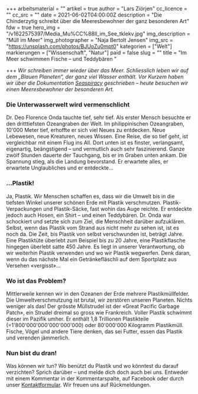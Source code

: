 +++
arbeitsmaterial = ""
artikel = true
author = "Lars Ziörjen"
cc_licence = ""
cc_src = ""
date = 2021-06-02T04:00:00Z
description = "Die Chinderzytig schreibt über die Meeresbewohner der ganz besonderen Art"
fdw = true
hero_img = "/v1622575397/Media_Mu%CC%88ll_im_See_tklekv.jpg"
img_description = "Müll im Meer"
img_photographer = "Naja Bertolt Jensen"
img_src = "https://unsplash.com/photos/BJUoZu0mpt0"
kategorien = ["Welt"]
markierungen = ["Wissenschaft", "Natur"]
paid = false
slug = ""
title = "Im Meer schwimmen Fische – und Teddybären "

+++
_Wir schreiben immer wieder über das Meer. Schliesslich leben wir auf dem „Blauen Planeten“, der ganz viel Wasser enthält. Vor Kurzem haben wir über die Dokumentation_ [_Seaspiracy_](https://www.chinderzytig.ch/seaspiracy-unsere-weltmeere-in-not/) _geschrieben – heute besuchen wir einen Meeresbewohner der besonderen Art._

### Die Unterwasserwelt wird vermenschlicht

Dr. Deo Florence Onda tauchte tief, sehr tief. Als erster Mensch besuchte er den dritttiefsten Ozeangraben der Welt. Im philippinischen Ozeangraben, 10'000 Meter tief, erhoffte er sich viel Neues zu entdecken. Neue Lebewesen, neue Kreaturen, neues Wissen. Eine Reise, die so tief geht, ist vergleichbar mit einem Flug ins All. Dort unten ist es finster, verlangsamt, eigenartig, beängstigend – und vermutlich auch sehr faszinierend. Ganze zwölf Stunden dauerte der Tauchgang, bis er im Graben unten ankam. Die Spannung stieg, als die Landung bevorstand. Er erwartete alles, er erwartete Unglaubliches und er entdeckte…

### …Plastik!

Ja, Plastik. Wir Menschen schaffen es, dass wir die Umwelt bis in die tiefsten Winkel unserer schönen Erde mit Plastik verschmutzen. Plastik-Verpackungen und Plastik-Säcke, fast wohin das Auge reichte. Er entdeckte jedoch auch Hosen, ein Shirt – und einen Teddybären. Dr. Onda war schockiert und setzte sich zum Ziel, die Menschheit darüber aufzuklären. Selbst, wenn das Plastik vom Strand aus nicht mehr zu sehen ist, ist es noch da. Die Zeit, bis Plastik von selbst verschwunden ist, beträgt Jahre. Eine Plastiktüte überlebt zum Beispiel bis zu 20 Jahre, eine Plastikflasche hingegen überlebt satte 450 Jahre. Es liegt in unserer Verantwortung, ob wir weiterhin Plastik verwenden und wo wir Plastik wegwerfen. Denk daran, wenn du das nächste Mal ein Getränkefläschli auf dem Sportplatz aus Versehen «vergisst»...

### Wo ist das Problem?

Mittlerweile kennen wir in den Ozeanen der Erde mehrere Plastikmüllfelder. Die Umweltverschmutzung ist brutal, wir zerstören unseren Planeten. Nichts weniger als das! Der grösste Müllstrudel ist der «Great Pacific Garbage Patch», ein Strudel dreimal so gross wie Frankreich. Voller Plastik schwimmt dieser im Pazifik umher. Er enthält 1,8 Trillionen Plastikteile (=1'800'000'000'000'000'000) oder 80'000'000 Kilogramm Plastikmüll. Fische, Vögel und andere Tiere denken, das sei Futter, essen das Plastik und verenden jämmerlich.

### Nun bist du dran!

Was können wir tun? Wo benützt du Plastik und wo könntest du darauf verzichten? Sprich darüber – und melde dich doch auch bei uns. Entweder mit einem Kommentar in der Kommentarspalte, auf Facebook oder durch unser [Kontaktformular](https://www.chinderzytig.ch/kontakt/). Wir freuen uns auf Rückmeldungen.